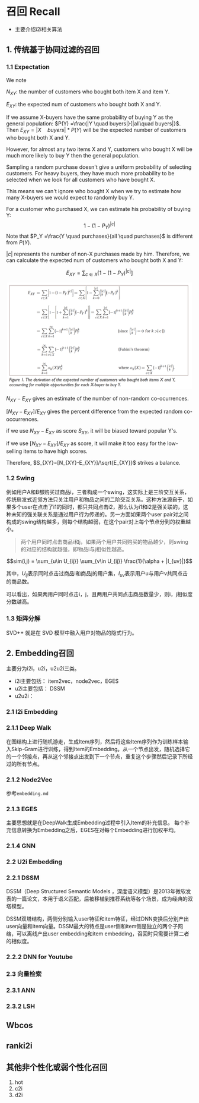 # 召回 Recall

- 主要介绍i2i相关算法

## 1. 传统基于协同过滤的召回

### 1.1 Expectation

We note 

$N_{XY}$: the number of customers who bought both item X and item Y.

$E_{XY}$: the expected num of customers who bought both X and Y.

If we assume X-buyers have the same probability of buying Y as the general population: $P(Y) =\frac{|Y \quad buyers|}{|all\quad buyers|}$. Then $E_{XY} = |X \quad buyers| * P(Y)$ will be the expected number of customers who bought both X and Y.

However, for almost any two items X and Y, customers who bought X will be much more likely to buy Y then the general population.

Sampling a random purchase doesn't give a uniform probability of selecting customers. For heavy buyers, they have much more probability to be selected when we look for all customers who have bought X.

This means we can't ignore who bought X when we try to estimate how many X-buyers we would expect to randomly buy Y.

For a customer who purchased X, we can estimate his probability of buying Y:
$$ 1 - (1-P_Y)^{|c|}$$
Note that $P_Y =\frac{Y \quad purchases}{all \quad purchases}$ is different from $P(Y)$.

$|c|$ represents the number of non-X purchases made by him. Therefore, we can calculate the expected num of customers who bought both X and Y:

$$ E_{XY}=\sum_{c\in X} [1- (1-P_Y)^{|c|}]$$

<div align="center">
<img src="images/expectation.png" width = "500">
</div>

$N_{XY}-E_{XY}$ gives an estimate of the number of non-random co-ocurrences.

$[N_{XY}-E_{XY}]/E_{XY}$ gives the percent difference from the expected random co-occurrences. 

if we use $N_{XY}-E_{XY}$ as score $S_{XY}$, it will be biased toward popular Y's.

if we use $[N_{XY}-E_{XY}]/E_{XY}$ as score, it will make it too easy for the low-selling items to have high scores.

Therefore, $S_{XY}=[N_{XY}-E_{XY}]/\sqrt{E_{XY}}$ strikes a balance.


### 1.2 Swing

例如用户A和B都购买过商品i，三者构成一个swing，这实际上是三阶交互关系，传统启发式近邻方法只关注用户和物品之间的二阶交互关系。这种方法源自于，如果多个user在点击了i1的同时，都只共同点击i2，那么认为i1和i2是强关联的，这种未知的强关联关系是通过用户行为传递的。另一方面如果两个user pair对之间构成的swing结构越多，则每个结构越弱，在这个pair对上每个节点分到的权重越小。

> 两个用户同时点击商品i和j，如果两个用户共同购买的物品越少，则swing的对应的结构就越强，即物品i与j相似性越高。

$$sim(i,j) = \sum_{u\in U_{ij}} \sum_{v\in U_{ij}} \frac{1}{\alpha + |I_{uv}|}$$

其中，$U_{ij}$表示同时点击过商品i和商品j的用户集，$I_{uv}$表示用户u与用户v共同点击的商品数。

可以看出，如果两用户同时点击i，j，且两用户共同点击商品数量少，则i，j相似度分数越高。

### 1.3 矩阵分解 

SVD++ 就是在 SVD 模型中融入用户对物品的隐式行为。

## 2. Embedding召回

主要分为i2i，u2i，u2u2i三类。

- i2i主要包括： item2vec，node2vec，EGES
- u2i主要包括： DSSM
- u2u2i： 

### 2.1 I2i Embedding 

### 2.1.1 Deep Walk
在图结构上进行随机游走，生成Item序列，然后将这些Item序列作为训练样本输入Skip-Gram进行训练，得到Item的Embedding。从一个节点出发，随机选择它的一个邻接点，再从这个邻接点出发到下一个节点，重复这个步骤然后记录下所经过的所有节点。

### 2.1.2 Node2Vec
参考`embedding.md`

### 2.1.3 EGES

主要思想就是在DeepWalk生成Embedding过程中引入Item的补充信息。
每个补充信息转换为Embedding之后，EGES在对每个Embedding进行加权平均。

### 2.1.4 GNN

### 2.2 U2i Embedding 

### 2.2.1 DSSM

DSSM（Deep Structured Semantic Models ，深度语义模型）是2013年微软发表的一篇论文，本用于语义匹配，后被移植到推荐系统等各个场景，成为经典的双塔模型。

DSSM双塔结构，两侧分别输入user特征和item特征，经过DNN变换后分别产出user向量和item向量。DSSM最大的特点是user侧和item侧是独立的两个子网络，可以离线产出user embedding和item embedding，召回时只需要计算二者的相似度。

### 2.2.2 DNN for Youtube


### 2.3 向量检索

### 2.3.1 ANN

### 2.3.2 LSH







## Wbcos

## ranki2i


## 其他非个性化或弱个性化召回

1. hot
2. c2i
3. d2i



